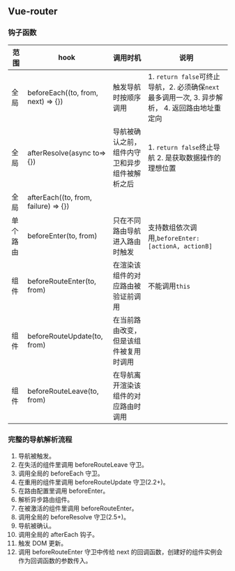 ## Vue-router

### 钩子函数

| 范围 | hook | 调用时机 | 说明 |
|--|--|--|--|
|全局|beforeEach((to, from, next) => {})|触发导航时按顺序调用|1. `return false`可终止导航，2. 必须确保`next`最多调用一次, 3. 异步解析， 4. 返回路由地址重定向|
|全局|afterResolve(async to=>{})|导航被确认之前，组件内守卫和异步组件被解析之后| 1. `return false`终止导航 2. 是获取数据操作的理想位置|
|全局|afterEach((to, from, failure) => {})|||
|单个路由|beforeEnter(to, from)|只在不同路由导航进入路由时触发|支持数组依次调用,`beforeEnter:[actionA, actionB]`|
|组件|beforeRouteEnter(to, from)|在渲染该组件的对应路由被验证前调用|不能调用`this`|
|组件|beforeRouteUpdate(to, from)|在当前路由改变，但是该组件被复用时调用||
|组件|beforeRouteLeave(to, from)|在导航离开渲染该组件的对应路由时调用||

### 完整的导航解析流程
1. 导航被触发。
2. 在失活的组件里调用 beforeRouteLeave 守卫。
3. 调用全局的 beforeEach 守卫。
4. 在重用的组件里调用 beforeRouteUpdate 守卫(2.2+)。
5. 在路由配置里调用 beforeEnter。
6. 解析异步路由组件。
7. 在被激活的组件里调用 beforeRouteEnter。
8. 调用全局的 beforeResolve 守卫(2.5+)。
9. 导航被确认。
10. 调用全局的 afterEach 钩子。
11. 触发 DOM 更新。
12. 调用 beforeRouteEnter 守卫中传给 next 的回调函数，创建好的组件实例会作为回调函数的参数传入。